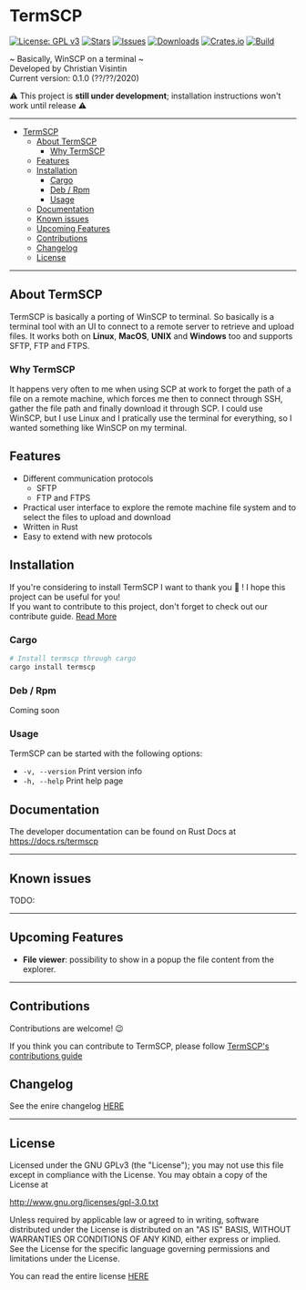 # TermSCP

[![License: GPL v3](https://img.shields.io/badge/License-GPLv3-blue.svg)](https://www.gnu.org/licenses/gpl-3.0) [![Stars](https://img.shields.io/github/stars/ChristianVisintin/TermSCP.svg)](https://github.com/ChristianVisintin/TermSCP) [![Issues](https://img.shields.io/github/issues/ChristianVisintin/TermSCP.svg)](https://github.com/ChristianVisintin/TermSCP/issues) [![Downloads](https://img.shields.io/crates/d/termscp.svg)](https://crates.io/crates/termscp) [![Crates.io](https://img.shields.io/badge/crates.io-v0.1.0-orange.svg)](https://crates.io/crates/termscp) [![Build](https://github.com/ChristianVisintin/TermSCP/workflows/Build/badge.svg)](https://github.com/ChristianVisintin/TermSCP/actions)

~ Basically, WinSCP on a terminal ~  
Developed by Christian Visintin  
Current version: 0.1.0 (??/??/2020)

⚠ This project is **still under development**; installation instructions won't work until release ⚠

---

- [TermSCP](#termscp)
  - [About TermSCP](#about-termscp)
    - [Why TermSCP](#why-termscp)
  - [Features](#features)
  - [Installation](#installation)
    - [Cargo](#cargo)
    - [Deb / Rpm](#deb--rpm)
    - [Usage](#usage)
  - [Documentation](#documentation)
  - [Known issues](#known-issues)
  - [Upcoming Features](#upcoming-features)
  - [Contributions](#contributions)
  - [Changelog](#changelog)
  - [License](#license)

---

## About TermSCP

TermSCP is basically a porting of WinSCP to terminal. So basically is a terminal tool with an UI to connect to a remote server to retrieve and upload files. It works both on **Linux**, **MacOS**, **UNIX** and **Windows** too and supports SFTP, FTP and FTPS.

### Why TermSCP

It happens very often to me when using SCP at work to forget the path of a file on a remote machine, which forces me then to connect through SSH, gather the file path and finally download it through SCP. I could use WinSCP, but I use Linux and I pratically use the terminal for everything, so I wanted something like WinSCP on my terminal.

## Features

- Different communication protocols
  - SFTP
  - FTP and FTPS
- Practical user interface to explore the remote machine file system and to select the files to upload and download
- Written in Rust
- Easy to extend with new protocols

## Installation

If you're considering to install TermSCP I want to thank you 💛 ! I hope this project can be useful for you!  
If you want to contribute to this project, don't forget to check out our contribute guide. [Read More](CONTRIBUTING.md)

### Cargo

```sh
# Install termscp through cargo
cargo install termscp
```

### Deb / Rpm

Coming soon

### Usage

TermSCP can be started with the following options:

- `-v, --version` Print version info
- `-h, --help` Print help page

## Documentation

The developer documentation can be found on Rust Docs at <https://docs.rs/termscp>

---

## Known issues

TODO:

---

## Upcoming Features

- **File viewer**: possibility to show in a popup the file content from the explorer.

---

## Contributions

Contributions are welcome! 😉

If you think you can contribute to TermSCP, please follow [TermSCP's contributions guide](CONTRIBUTING.md)

## Changelog

See the enire changelog [HERE](CHANGELOG.md)

---

## License

Licensed under the GNU GPLv3 (the "License"); you may not use this file except in compliance with the License. You may obtain a copy of the License at

<http://www.gnu.org/licenses/gpl-3.0.txt>

Unless required by applicable law or agreed to in writing, software distributed under the License is distributed on an "AS IS" BASIS, WITHOUT WARRANTIES OR CONDITIONS OF ANY KIND, either express or implied. See the License for the specific language governing permissions and limitations under the License.

You can read the entire license [HERE](LICENSE)

